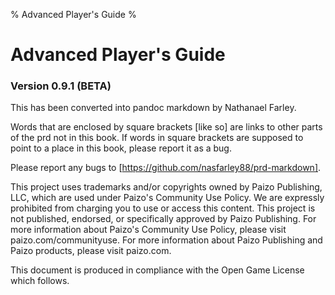 % Advanced Player's Guide
% 

# Advanced Player's Guide

### Version 0.9.1 (BETA)

This has been converted into pandoc markdown by Nathanael Farley.

Words that are enclosed by square brackets [like so] are links to
other parts of the prd not in this book. If words in square
brackets are supposed to point to a place in this book, please
report it as a bug.

Please report any bugs to
[https://github.com/nasfarley88/prd-markdown].

This project uses trademarks and/or copyrights owned by Paizo
Publishing, LLC, which are used under Paizo's Community Use
Policy. We are expressly prohibited from charging you to use or
access this content. This project is not published, endorsed, or
specifically approved by Paizo Publishing. For more information
about Paizo's Community Use Policy, please visit
paizo.com/communityuse. For more information about Paizo
Publishing and Paizo products, please visit paizo.com.

This document is produced in compliance with the Open Game
License which follows.
